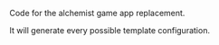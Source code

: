Code for the alchemist game app replacement.

It will generate every possible template configuration.
